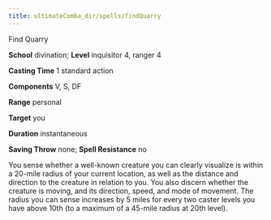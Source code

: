 ```yaml
---
title: ultimateComba_dir/spells/findQuarry
---
```

Find Quarry

**School** divination; **Level** inquisitor 4, ranger 4

**Casting Time** 1 standard action

**Components** V, S, DF

**Range** personal

**Target** you

**Duration** instantaneous

**Saving Throw** none; **Spell Resistance** no

You sense whether a well-known creature you can clearly visualize is within a 20-mile radius of your current location, as well as the distance and direction to the creature in relation to you. You also discern whether the creature is moving, and its direction, speed, and mode of movement. The radius you can sense increases by 5 miles for every two caster levels you have above 10th (to a maximum of a 45-mile radius at 20th level).

